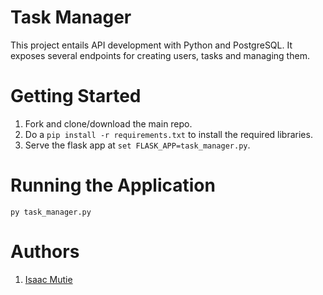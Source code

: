 # Task Manager
This project entails API development with Python and PostgreSQL. It exposes several endpoints for creating users, tasks and managing them.

# Getting Started
1. Fork and clone/download the main repo.
2. Do a `pip install -r requirements.txt` to install the required libraries.
3. Serve the flask app at `set FLASK_APP=task_manager.py`.

# Running the Application
`py task_manager.py`

# Authors
1. [Isaac Mutie](https://github.com/Kasre96/)
